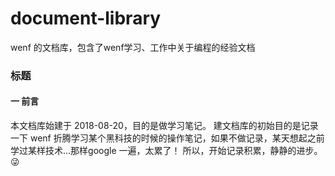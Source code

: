 # document-library
wenf 的文档库，包含了wenf学习、工作中关于编程的经验文档
### 标题
#### 一 前言
本文档库始建于 2018-08-20，目的是做学习笔记。
建文档库的初始目的是记录一下 wenf 折腾学习某个黑科技的时候的操作笔记，如果不做记录，某天想起之前学过某样技术…那样google 一遍，太累了！
所以，开始记录积累，静静的进步。 :stuck_out_tongue_winking_eye: 
